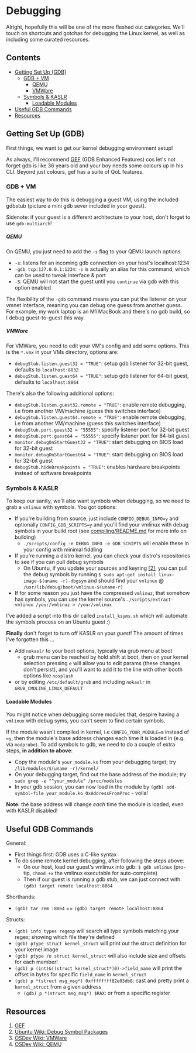# Debugging
Alright, hopefully this will be one of the more fleshed out categories. We'll touch on shortcuts and gotchas for debugging the Linux kernel, as well as including some curated resources.

## Contents
* [Getting Set Up (GDB)](#getting-set-up-gdb)
  * [GDB + VM](#gdb--vm)
    * [QEMU](#qemu)
    * [VMWare](#vmware)
  * [Symbols & KASLR](#symbols--kaslr)
    * [Loadable Modules](#loadable-modules)
* [Useful GDB Commands](#useful-gdb-commands)
* [Resources](#resources)

## Getting Set Up (GDB)
First things, we want to get our kernel debugging environment setup!

As always, I'll recommend [GEF](https://gef.readthedocs.io/en/master/) (GDB Enhanced Features) cos let's not forget gdb is like 36 years old and your boy needs some colours up in his CLI. Beyond just colours, gef has a suite of QoL features.

### GDB + VM
The easiest way to do this is debugging a guest VM, using the included gdbstub (picture a mini gdb sever included in your guest).

Sidenote: if your guest is a different architecture to your host, don't forget to use `gdb-multiarch`! 

##### QEMU
On QEMU, you just need to add the `-s` flag to your QEMU launch options.
* `-s`: listens for an incoming gdb connection on your host's localhost:1234
* `-gdb tcp:127.0.0.1:1234`: `-s` is actually an alias for this command, which can be used to tweak interface & port
* `-S`: QEMU will not start the guest until you `continue` via gdb with this option enabled

The flexibility of the `-gdb` command means you can put the listener on your vmnet interface, meaning you can debug one guess from another guess. For example, my work laptop is an M1 MacBook and there's no gdb build, so I debug guest-to-guest this way.

##### VMWare
For VMWare, you need to edit your VM's config and add some options. This is the `*.vmx` in your VMs directory, options are:
* `debugStub.listen.guest32 = "TRUE"`: setup gdb listener for 32-bit guest, defaults to `localhost:8832`
* `debugStub.listen.guest64 = "TRUE"`: setup gdb listener for 64-bit guest, defaults to `localhost:8864`

There's also the following additional options:
* `debugStub.listen.guest32.remote = "TRUE"`: enable remote debugging, i.e from another VM/machine (guess this switches interface)
* `debugStub.listen.guest64.remote = "TRUE"`: enable remote debugging, i.e from another VM/machine (guess this switches interface)
* `debugStub.port.guest32 = "55555"`: specify listener port for 32-bit guest
* `debugStub.port.guest64 = "55555"`: specify listener port for 64-bit guest
* `monitor.debugOnStartGuest32 = "TRUE"`: start debugging on BIOS load for 32-bit guest
* `monitor.debugOnStartGuest64 = "TRUE"`: start debugging on BIOS load for 32-bit guest
* `debugStub.hideBreakpoints = "TRUE"`: enables hardware breakpoints instead of software breakpoints

### Symbols & KASLR
To keep our sanity, we'll also want symbols when debugging, so we need to grab a `vmlinux` with symbols. You got options:
* If you're building from source, just include `CONFIG_DEBUG_INFO=y` and optionally `CONFIG_GDB_SCRIPTS=y` and you'll find your vmlinux with debug symbols in your build root (see [compiling/README.md](compiling/README.md) for more info on building)
  * `./scripts/config -e DEBUG_INFO -e GDB_SCRIPTS` will enable these in your config with minimal fiddling
* If you're running a distro kernel, you can check your distro's repositories to see if you can pull debug symbols
  * On Ubuntu, if you update your sources and keyring [[2]](https://wiki.ubuntu.com/Debug%20Symbol%20Packages), you can pull the debug symbols by running `$ sudo apt-get install linux-image-$(uname -r)-dbgsym` and should find your `vmlinux` @ `/usr/lib/debug/boot/vmlinux-$(uname-r)`
* If for some reason you just have the compressed `vmlinuz`, that somehow has symbols, you can use the kernel source's `./scripts/extract-vmlinux /your/vmlinuz > /your/vmlinux` 

I've added a script into this dir called `install_ksyms.sh` which will automate the symbols process on an Ubuntu guest :)

**Finally** don't forget to turn off KASLR on your *guest*! The amount of times I've forgotten this ... 
  * Add `nokaslr` to your boot options, typically via grub menu at boot 
    * grub menu can be reached by hold shift at boot, then on your kernel selection pressing `e` will allow you to edit params (these changes don't persist), and you'll want to add it to the line with other booth options like `nosplash`
  * or by editing `/etc/default/grub` and including `nokaslr` in `GRUB_CMDLINE_LINUX_DEFAULT`

#### Loadable Modules
You might notice when debugging some modules that, despire having a `vmlinux` with debug syms, you can't seem to find certain symbols. 

If the module wasn't compiled in kernel, i.e `CONFIG_YOUR_MODULE=m` instead of `=y`, then the module's base address changes each time it is loaded in (e.g. via `modprobe`). To add symbols to gdb, we need to do a couple of extra steps, **in addition to above**:
* Copy the module's `your_module.ko` from your debugging target; try `/lib/modules/$(uname -r)/kernel/`
* On your debugging target, find out the base address of the module; try `sudo grep -e "^your_module" /proc/modules`
* In your gdb session, you can now load in the module by `(gdb) add-symbol-file your_module.ko 0xAddressFromProc` - voila!

**Note:** the base address will change *each* time the module is loaded, even with KASLR disabled! 

## Useful GDB Commands 
General:
* First things first: GDB uses a C-like syntax
* To do some remote kernel debugging, after following the steps above:
  * On our host, load our guest's vmlinux into gdb: `$ gdb vmlinux` (pro-tip, `chmod +x` the vmlinux executable for auto-complete)
  * Then if our guest is running a gdb stub, we can just connect with: `(gdb) target remote localhost:8864`

Shorthands:
* `(gdb) tar rem :8864` == `(gdb) target remote localhost:8864`

Structs:
* `(gdb) info types regexp` will search all type symbols matching your regex; showing which file they're defined
* `(gdb) ptype struct kernel_struct` will print out the struct definition for your kernel image 
* `(gdb) ptype /o struct kernel_struct` will also include size and offsets for each member! 
* `(gdb) p (int)&((struct kernel_struct*)0)->field_name` will print the offset in bytes for specific `field_name` in `kernel_struct`
* `(gdb) p *(struct msg_msg*) 0xffffffff82e03db8`: cast and pretty print a `kernel_struct`  from a given address
  * `(gdb) p *(struct msg_msg*) $RAX`: or from a specific register

## Resources
1. [GEF](https://gef.readthedocs.io/en/master/)
2. [Ubuntu Wiki: Debug Symbol Packages](https://wiki.ubuntu.com/Debug%20Symbol%20Packages)
3. [OSDev Wiki: VMWare](https://wiki.osdev.org/VMware)
4. [OSDev Wiki: QEMU](https://wiki.osdev.org/QEMU)
